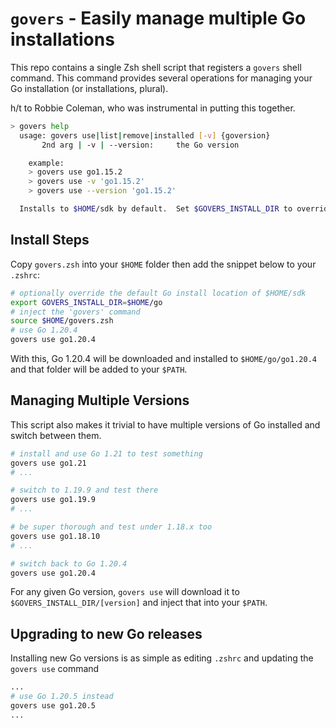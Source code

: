 # `govers` - Easily manage multiple Go installations

This repo contains a single Zsh shell script that registers a `govers` shell command.  This command provides several operations for managing your Go installation (or installations, plural).

h/t to Robbie Coleman, who was instrumental in putting this together.

```bash
> govers help
  usage: govers use|list|remove|installed [-v] {goversion}
       2nd arg | -v | --version:     the Go version

    example:
    > govers use go1.15.2
    > govers use -v 'go1.15.2'
    > govers use --version 'go1.15.2'

  Installs to $HOME/sdk by default.  Set $GOVERS_INSTALL_DIR to override.
```

## Install Steps

Copy `govers.zsh` into your `$HOME` folder then add the snippet below to your `.zshrc`:

```bash
# optionally override the default Go install location of $HOME/sdk
export GOVERS_INSTALL_DIR=$HOME/go
# inject the 'govers' command
source $HOME/govers.zsh
# use Go 1.20.4
govers use go1.20.4
```

With this, Go 1.20.4 will be downloaded and installed to `$HOME/go/go1.20.4` and that folder will be added to your `$PATH`.

## Managing Multiple Versions

This script also makes it trivial to have multiple versions of Go installed and switch between them.

```bash
# install and use Go 1.21 to test something
govers use go1.21
# ...

# switch to 1.19.9 and test there
govers use go1.19.9
# ...

# be super thorough and test under 1.18.x too
govers use go1.18.10
# ...

# switch back to Go 1.20.4
govers use go1.20.4
```

For any given Go version, `govers use` will download it to `$GOVERS_INSTALL_DIR/[version]` and inject that into your `$PATH`.

## Upgrading to new Go releases

Installing new Go versions is as simple as editing `.zshrc` and updating the `govers use` command

```bash
...
# use Go 1.20.5 instead
govers use go1.20.5
...
```
